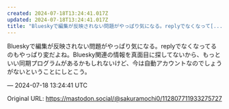 ```yaml
---
created: 2024-07-18T13:24:41.017Z
updated: 2024-07-18T13:24:41.017Z
title: "Blueskyで編集が反映されない問題がやっぱり気になる。replyでなくなって[...]"
---
```


<p>Blueskyで編集が反映されない問題がやっぱり気になる。replyでなくなってるのもやっぱり変だよね。Bluesky関連の情報を真面目に探してないから、もっといい同期プログラムがあるかもしれないけど、今は自動アカウントなのでしょうがないということにしとこう。</p>

&mdash; 2024-07-18 13:24:41 UTC

Original URL: https://mastodon.social/@sakuramochi0/112807711933275727
